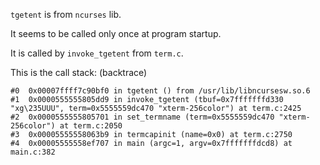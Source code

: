 `tgetent` is from `ncurses` lib.

It seems to be called only once at program startup.

It is called by `invoke_tgetent` from `term.c`.

This is the call stack: (backtrace)
```
#0  0x00007ffff7c90bf0 in tgetent () from /usr/lib/libncursesw.so.6
#1  0x0000555555805dd9 in invoke_tgetent (tbuf=0x7fffffffd330 "xg\235UUU", term=0x5555559dc470 "xterm-256color") at term.c:2425
#2  0x0000555555805701 in set_termname (term=0x5555559dc470 "xterm-256color") at term.c:2050
#3  0x00005555558063b9 in termcapinit (name=0x0) at term.c:2750
#4  0x00005555558ef707 in main (argc=1, argv=0x7fffffffdcd8) at main.c:382
```
